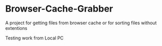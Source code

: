 # Browser-Cache-Grabber
A project for getting files from browser cache or for sorting files without extentions

Testing work from Local PC
